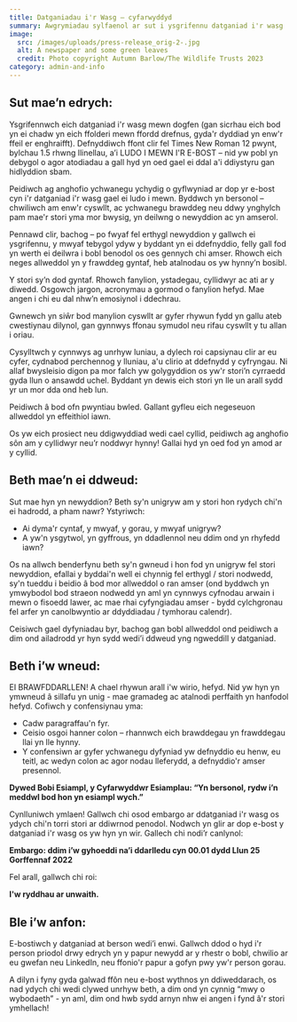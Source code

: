 ```yaml
---
title: Datganiadau i'r Wasg – cyfarwyddyd
summary: Awgrymiadau sylfaenol ar sut i ysgrifennu datganiad i'r wasg
image:
  src: /images/uploads/press-release_orig-2-.jpg
  alt: A newspaper and some green leaves
  credit: Photo copyright Autumn Barlow/The Wildlife Trusts 2023
category: admin-and-info
---
```

## Sut mae’n edrych:

Ysgrifennwch eich datganiad i'r wasg mewn dogfen (gan sicrhau eich bod yn ei chadw yn eich ffolderi mewn ffordd drefnus, gyda'r dyddiad yn enw'r ffeil er enghraifft). Defnyddiwch ffont clir fel Times New Roman 12 pwynt, bylchau 1.5 rhwng llinellau, a’i LUDO I MEWN I'R E-BOST – nid yw pobl yn debygol o agor atodiadau a gall hyd yn oed gael ei ddal a'i ddiystyru gan hidlyddion sbam.


Peidiwch ag anghofio ychwanegu ychydig o gyflwyniad ar dop yr e-bost cyn i'r datganiad i'r wasg gael ei ludo i mewn. Byddwch yn bersonol – chwiliwch am enw'r cyswllt, ac ychwanegu brawddeg neu ddwy ynghylch pam mae'r stori yma mor bwysig, yn deilwng o newyddion ac yn amserol.


Pennawd clir, bachog – po fwyaf fel erthygl newyddion y gallwch ei ysgrifennu, y mwyaf tebygol ydyw y byddant yn ei ddefnyddio, felly gall fod yn werth ei deilwra i bobl benodol os oes gennych chi amser. Rhowch eich neges allweddol yn y frawddeg gyntaf, heb atalnodau os yw hynny’n bosibl.


Y stori sy’n dod gyntaf. Rhowch fanylion, ystadegau, cyllidwyr ac ati ar y diwedd. Osgowch jargon, acronymau a gormod o fanylion hefyd. Mae angen i chi eu dal nhw’n emosiynol i ddechrau.


Gwnewch yn siŵr bod manylion cyswllt ar gyfer rhywun fydd yn gallu ateb cwestiynau dilynol, gan gynnwys ffonau symudol neu rifau cyswllt y tu allan i oriau.


Cysylltwch y cynnwys ag unrhyw luniau, a dylech roi capsiynau clir ar eu cyfer, cydnabod perchennog y lluniau, a'u clirio at ddefnydd y cyfryngau. Ni allaf bwysleisio digon pa mor falch yw golygyddion os yw'r stori’n cyrraedd gyda llun o ansawdd uchel. Byddant yn dewis eich stori yn lle un arall sydd yr un mor dda ond heb lun.


Peidiwch â bod ofn pwyntiau bwled. Gallant gyfleu eich negeseuon allweddol yn effeithiol iawn.


Os yw eich prosiect neu ddigwyddiad wedi cael cyllid, peidiwch ag anghofio sôn am y cyllidwyr neu’r noddwyr hynny! Gallai hyd yn oed fod yn amod ar y cyllid.



## Beth mae’n ei ddweud:

Sut mae hyn yn newyddion? Beth sy'n unigryw am y stori hon rydych chi'n ei hadrodd, a pham nawr? Ystyriwch:

* Ai dyma'r cyntaf, y mwyaf, y gorau, y mwyaf unigryw?
* A yw'n ysgytwol, yn gyffrous, yn ddadlennol neu ddim ond yn rhyfedd iawn?

Os na allwch benderfynu beth sy'n gwneud i hon fod yn unigryw fel stori newyddion, efallai y byddai'n well ei chynnig fel erthygl / stori nodwedd, sy'n tueddu i beidio â bod mor allweddol o ran amser (ond byddwch yn ymwybodol bod straeon nodwedd yn aml yn cynnwys cyfnodau arwain i mewn o fisoedd lawer, ac mae rhai cyfyngiadau amser - bydd cylchgronau fel arfer yn canolbwyntio ar ddyddiadau / tymhorau calendr).


Ceisiwch gael dyfyniadau byr, bachog gan bobl allweddol ond peidiwch a dim ond ailadrodd yr hyn sydd wedi’i ddweud yng ngweddill y datganiad.

## Beth i’w wneud:

EI BRAWFDDARLLEN! A chael rhywun arall i'w wirio, hefyd. Nid yw hyn yn ymwneud â sillafu yn unig - mae gramadeg ac atalnodi perffaith yn hanfodol hefyd. Cofiwch y confensiynau yma:

* Cadw paragraffau'n fyr.
* Ceisio osgoi hanner colon – rhannwch eich brawddegau yn frawddegau llai yn lle hynny.
* Y confensiwn ar gyfer ychwanegu dyfyniad yw defnyddio eu henw, eu teitl, ac wedyn colon ac agor nodau lleferydd, a defnyddio'r amser presennol.

**Dywed Bobi Esiampl, y Cyfarwyddwr Esiamplau: “Yn bersonol, rydw i’n meddwl bod hon yn esiampl wych.”**

Cynlluniwch ymlaen! Gallwch chi osod embargo ar ddatganiad i'r wasg os ydych chi'n torri stori ar ddiwrnod penodol. Nodwch yn glir ar dop e-bost y datganiad i'r wasg os yw hyn yn wir. Gallech chi nodi’r canlynol:

**Embargo: ddim i’w gyhoeddi na’i ddarlledu cyn 00.01 dydd Llun 25 Gorffennaf 2022**

Fel arall, gallwch chi roi:

**I'w ryddhau ar unwaith.**

## Ble i’w anfon:

E-bostiwch y datganiad at berson wedi’i enwi. Gallwch ddod o hyd i'r person priodol drwy edrych yn y papur newydd ar y rhestr o bobl, chwilio ar eu gwefan neu LinkedIn, neu ffonio'r papur a gofyn pwy yw'r person gorau.


A dilyn i fyny gyda galwad ffôn neu e-bost wythnos yn ddiweddarach, os nad ydych chi wedi clywed unrhyw beth, a dim ond yn cynnig “mwy o wybodaeth” - yn aml, dim ond hwb sydd arnyn nhw ei angen i fynd â'r stori ymhellach!
